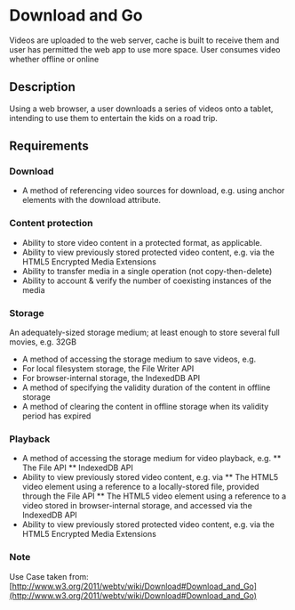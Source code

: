 # Download and Go

Videos are uploaded to the web server, cache is built to receive them and user has permitted the web app to use more space. User consumes video whether offline or online

## Description
Using a web browser, a user downloads a series of videos onto a tablet, intending to use them to entertain the kids on a road trip.

## Requirements
### Download
* A method of referencing video sources for download, e.g. using anchor elements with the download attribute.

### Content protection
* Ability to store video content in a protected format, as applicable.
* Ability to view previously stored protected video content, e.g. via the HTML5 Encrypted Media Extensions
* Ability to transfer media in a single operation (not copy-then-delete)
* Ability to account & verify the number of coexisting instances of the media

### Storage
An adequately-sized storage medium; at least enough to store several full movies, e.g. 32GB
* A method of accessing the storage medium to save videos, e.g.
* For local filesystem storage, the File Writer API
* For browser-internal storage, the IndexedDB API
* A method of specifying the validity duration of the content in offline storage
* A method of clearing the content in offline storage when its validity period has expired

### Playback
* A method of accessing the storage medium for video playback, e.g.
** The File API
** IndexedDB API
* Ability to view previously stored video content, e.g. via
** The HTML5 video element using a reference to a locally-stored file, provided through the File API
** The HTML5 video element using a reference to a video stored in browser-internal storage, and accessed via the IndexedDB API
* Ability to view previously stored protected video content, e.g. via the HTML5 Encrypted Media Extensions

### Note
Use Case taken from: [http://www.w3.org/2011/webtv/wiki/Download#Download_and_Go](http://www.w3.org/2011/webtv/wiki/Download#Download_and_Go)
